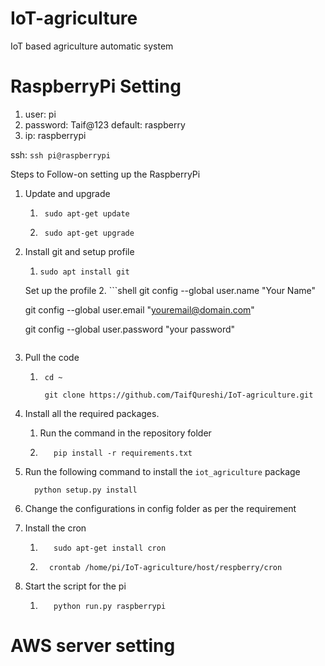 # IoT-agriculture
IoT based agriculture automatic system

# RaspberryPi Setting

1. user: pi
2. password: Taif@123 default: raspberry
3. ip: raspberrypi

ssh: ``ssh pi@raspberrypi``

Steps to Follow-on setting up the RaspberryPi

1. Update and upgrade
   1. ```shell
       sudo apt-get update 
      ```
   2. ```shell
       sudo apt-get upgrade
      ```
      
2. Install git and setup profile
   1. ```shell
      sudo apt install git
      ```
   
   Set up the profile
   2. ```shell
      git config --global user.name "Your Name"
      
      git config --global user.email "youremail@domain.com"
      
      git config --global user.password "your password"
      ```
      
3. Pull the code
   1. ```shell
       cd ~
       
       git clone https://github.com/TaifQureshi/IoT-agriculture.git      
      ```

4. Install all the required packages.
   1. Run the command in the repository folder
   
   2. ```shell
         pip install -r requirements.txt 
      ```

5. Run the following command to install the ``iot_agriculture`` package
    ```shell
      python setup.py install
    ```

6. Change the configurations in config folder as per the requirement 

7. Install the cron
   1. ```shell
         sudo apt-get install cron
      ```
   2. ```shell
        crontab /home/pi/IoT-agriculture/host/respberry/cron
      ```
8. Start the script for the pi
   1. ```shell
         python run.py raspberrypi
      ```
      

# AWS server setting